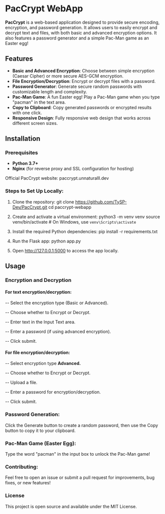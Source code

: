 # PacCrypt WebApp

**PacCrypt** is a web-based application designed to provide secure encoding, encryption, and password generation. It allows users to easily encrypt and decrypt text and files, with both basic and advanced encryption options. It also features a password generator and a simple Pac-Man game as an Easter egg!

## Features

- **Basic and Advanced Encryption**: Choose between simple encryption (Caesar Cipher) or more secure AES-GCM encryption.
- **File Encryption/Decryption**: Encrypt or decrypt files with a password.
- **Password Generator**: Generate secure random passwords with customizable length and complexity.
- **Pac-Man Game**: A fun Easter egg! Play a Pac-Man game when you type "pacman" in the text area.
- **Copy to Clipboard**: Copy generated passwords or encrypted results with one click.
- **Responsive Design**: Fully responsive web design that works across different screen sizes.

## Installation

### Prerequisites

- **Python 3.7+**
- **Nginx** (for reverse proxy and SSL configuration for hosting)

Official PacCrypt website: paccrypt.unnaturalll.dev

### Steps to Set Up Locally:

1. Clone the repository:
   git clone https://github.com/TySP-Dev/PacCrypt.git
   cd paccrypt-webapp

2. Create and activate a virtual environment:
   python3 -m venv venv
   source venv/bin/activate  # On Windows, use `venv\Scripts\activate`

3. Install the required Python dependencies:
   pip install -r requirements.txt

4. Run the Flask app:
   python app.py

5. Open http://127.0.0.1:5000 to access the app locally.

## Usage

### Encryption and Decryption

#### For text encryption/decryption:

-- Select the encryption type (Basic or Advanced).

-- Choose whether to Encrypt or Decrypt.

-- Enter text in the Input Text area.

-- Enter a password (if using advanced encryption).

-- Click submit.

#### For file encryption/decryption:

-- Select encryption type **Advanced.**

-- Choose whether to Encrypt or Decrypt.

-- Upload a file.

-- Enter a password for encryption/decryption.

-- Click submit.

### Password Generation:

Click the Generate button to create a random password, then use the Copy button to copy it to your clipboard.

### Pac-Man Game (Easter Egg):

Type the word "pacman" in the input box to unlock the Pac-Man game!

### Contributing:

Feel free to open an issue or submit a pull request for improvements, bug fixes, or new features!

### License

This project is open source and available under the MIT License.
